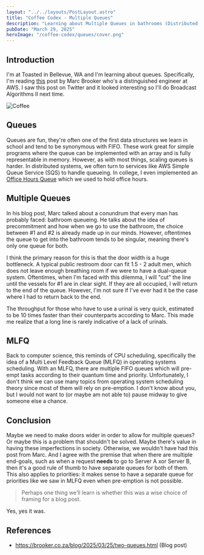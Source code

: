 ```yaml
---
layout: "../../layouts/PostLayout.astro"
title: "Coffee Codex - Multiple Queues"
description: "Learning about Multiple Queues in bathrooms (Distributed Systems)"
pubDate: "March 29, 2025"
heroImage: "/coffee-codex/queues/cover.png"
---
```


## Introduction
I'm at Toasted in Bellevue, WA and I'm learning about queues. Specifically, I'm reading [this](https://brooker.co.za/blog/2025/03/25/two-queues.html) post by Marc Brooker who's a distinguished engineer at AWS. I saw this post on Twitter and it looked interesting so I'll do Broadcast Algorithms II next time.

![Coffee](/coffee-codex/queues/coffee.jpg)

## Queues
Queues are fun, they're often one of the first data structures we learn in school and tend to be synonymous with FIFO. These work great for simple programs where the queue can be implemented with an array and is fully representable in memory. However, as with most things, scaling queues is harder. In distributed systems, we often turn to services like AWS Simple Queue Service (SQS) to handle queueing. In college, I even implemented an [Office Hours Queue](https://github.com/Berkeley-CS61B/simple-office-hours-queue) which we used to hold office hours.

## Multiple Queues
In his blog post, Marc talked about a conundrum that every man has probably faced: bathroom queueing. He talks about the idea of precommitment and how when we go to use the bathroom, the choice between #1 and #2 is already made up in our minds. However, oftentimes the queue to get into the bathroom tends to be singular, meaning there's only one queue for both.

I think the primary reason for this is that the door width is a huge bottleneck. A typical public restroom door can fit 1.5 - 2 adult men, which does not leave enough breathing room if we were to have a dual-queue system. Oftentimes, when I'm faced with this dilemma, I will "cut" the line until the vessels for #1 are in clear sight. If they are all occupied, I will return to the end of the queue. However, I'm not sure if I've ever had it be the case where I had to return back to the end.

The throughput for those who have to use a urinal is very quick, estimated to be 10 times faster than their counterparts according to Marc. This made me realize that a long line is rarely indicative of a lack of urinals.

## MLFQ
Back to computer science, this reminds of CPU scheduling, specifically the idea of a Multi Level Feedback Queue (MLFQ) in operating systems scheduling. With an MLFQ, there are multiple FIFO queues which will pre-empt tasks according to their quantum time and priority. Unfortunately, I don't think we can use many topics from operating system scheduling theory since most of them will rely on pre-emption. I don't know about you, but I would not want to (or maybe am not able to) pause midway to give someone else a chance.

## Conclusion
Maybe we need to make doors wider in order to allow for multiple queues? Or maybe this is a problem that shouldn't be solved. Maybe there's value in having these imperfections in society. Otherwise, we wouldn't have had this post from Marc. And I agree with the premise that when there are multiple end-goals, such as when a request **needs** to go to Server A xor Server B, then it's a good rule of thumb to have separate queues for both of them. This also applies to priorities: it makes sense to have a separate queue for priorities like we saw in MLFQ even when pre-emption is not possible.

> Perhaps one thing we’ll learn is whether this was a wise choice of framing for a blog post.

Yes, yes it was.


## References
- https://brooker.co.za/blog/2025/03/25/two-queues.html (Blog post)